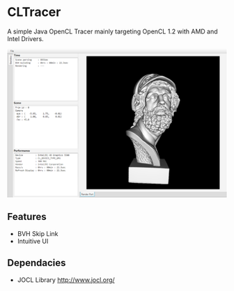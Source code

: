# CLTracer

A simple Java OpenCL Tracer mainly targeting OpenCL 1.2 with AMD and Intel Drivers. 

![Alt text](screenshot.png?raw=true "Title")

## Features

* BVH Skip Link
* Intuitive UI

## Dependacies

* JOCL Library http://www.jocl.org/
